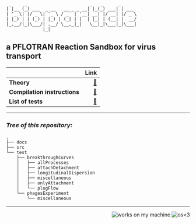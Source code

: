 ```
 _     _                        _   _      _
| |__ (_) ___  _ __   __ _ _ __| |_(_) ___| | ___
| '_ \| |/ _ \| '_ \ / _` | '__| __| |/ __| |/ _ \
| |_) | | (_) | |_) | (_| | |  | |_| | (__| |  __/
|_.__/|_|\___/| .__/ \__,_|_|   \__|_|\___|_|\___|
              |_|
```

## **a PFLOTRAN Reaction Sandbox for virus transport**

| |Link|
|---|--:|
|**Theory**|[&#128211;](https://edsaac.github.io/bioparticle/theory.html)|
|**Compilation instructions**|[&#128296;](https://edsaac.github.io/bioparticle/instructions.html)|
|**List of tests**|[&#128300;](https://edsaac.github.io/bioparticle/listTests.html)|


***

### ***Tree of this repository:***
```
.
├── docs
├── src
└── test
    ├── breakthroughCurves
    │   ├── allProcesses
    │   ├── attachDetachment
    │   ├── longitudinalDispersion
    │   ├── miscellaneous
    │   ├── onlyAttachment
    │   └── plugFlow
    └── phagesExperiment
        └── miscellaneous
```

***

<p align="right">
<img src="https://forthebadge.com/images/badges/works-on-my-machine.svg" alt="works on my machine"/>

<img src="https://badges.frapsoft.com/os/v1/open-source.png?v=103" alt="os<3"/>
</p>

